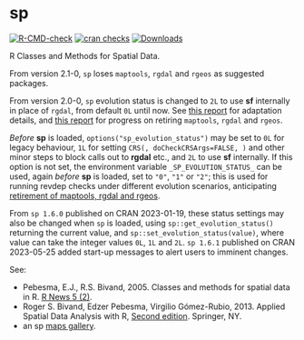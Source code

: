 # sp

[![R-CMD-check](https://github.com/edzer/sp/workflows/tic/badge.svg)](https://github.com/edzer/sp/actions)
[![cran checks](https://badges.cranchecks.info/badges/worst/sp.svg)](https://cran.r-project.org/web/checks/check_results_sp.html)
[![Downloads](http://cranlogs.r-pkg.org/badges/sp?color=brightgreen)](http://www.r-pkg.org/pkg/sp)

R Classes and Methods for Spatial Data.

From version 2.1-0, `sp` loses `maptools`, `rgdal` and `rgeos` as suggested packages.

From version 2.0-0, `sp` evolution status is changed to `2L` to use **sf** internally in place of `rgdal`, from default `0L` until now. See [this report](https://r-spatial.org/r/2023/05/15/evolution4.html) for adaptation details, and [this report](https://r-spatial.org/r/2023/04/10/evolution3.html) for progress on retiring `maptools`, `rgdal` and `rgeos`.

*Before* **sp** is loaded, `options("sp_evolution_status")` may be set to `0L` for legacy behaviour, `1L` for setting `CRS(, doCheckCRSArgs=FALSE, )` and other minor steps to block calls out to **rgdal** etc., and `2L` to use **sf** internally. If this option is not set, the environment variable `_SP_EVOLUTION_STATUS_` can be used, again *before* **sp** is loaded, set to `"0"`, `"1"` or `"2"`; this is used for running revdep checks under different evolution scenarios, anticipating [retirement of maptools, rgdal and rgeos](https://r-spatial.org/r/2022/04/12/evolution.html).

From `sp 1.6.0` published on CRAN 2023-01-19, these status settings may also be changed when `sp` is loaded, using `sp::get_evolution_status()` returning the current value, and `sp::set_evolution_status(value)`, where value can take the integer values `0L`, `1L` and `2L`. `sp 1.6.1` published on CRAN 2023-05-25 added start-up messages to alert users to imminent changes.

See:

* Pebesma, E.J., R.S. Bivand, 2005. Classes and methods for spatial data in R. 
[R News 5 (2)](https://cran.r-project.org/doc/Rnews/Rnews_2005-2.pdf).
* Roger S. Bivand, Edzer Pebesma, Virgilio Gómez-Rubio, 2013. Applied Spatial Data 
Analysis with R, [Second edition](https://www.asdar-book.org/). Springer, NY.  
* an sp [maps gallery](https://edzer.github.io/sp).
